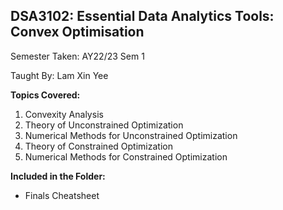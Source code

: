## DSA3102: Essential Data Analytics Tools: Convex Optimisation

Semester Taken: AY22/23 Sem 1

Taught By: Lam Xin Yee

**Topics Covered:**
1. Convexity Analysis
2. Theory of Unconstrained Optimization
3. Numerical Methods for Unconstrained Optimization
4. Theory of Constrained Optimization
5. Numerical Methods for Constrained Optimization

**Included in the Folder:**
* Finals Cheatsheet
